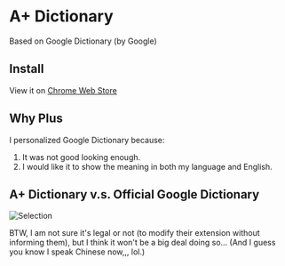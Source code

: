 # A+ Dictionary
Based on Google Dictionary (by Google)

## Install

View it on [Chrome Web Store](https://chrome.google.com/webstore/detail/a%20-dictionary/nbdnlnijofenjgknplpelkpmhikpangb)

## Why Plus

I personalized Google Dictionary because:

1. It was not good looking enough.
2. I would like it to show the meaning in both my language and English.

## A+ Dictionary v.s. Official Google Dictionary

![Selection](https://raw.github.com/vilic/google-dictionary-plus/master/screenshots/vs.png)

BTW, I am not sure it's legal or not (to modify their extension without informing them), but I think it won't be a big deal doing so... (And I guess you know I speak Chinese now,,, lol.)